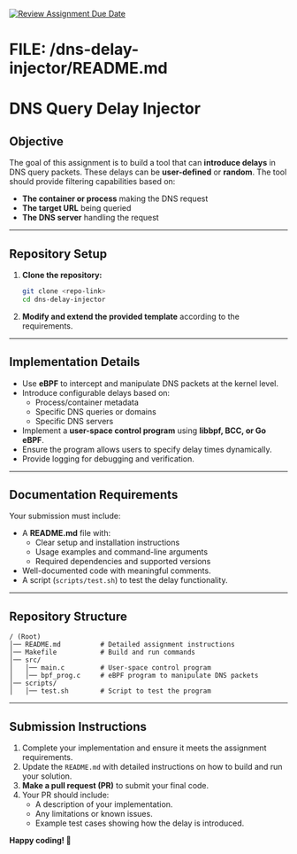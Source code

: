 [![Review Assignment Due Date](https://classroom.github.com/assets/deadline-readme-button-22041afd0340ce965d47ae6ef1cefeee28c7c493a6346c4f15d667ab976d596c.svg)](https://classroom.github.com/a/ZqxmoA06)
# FILE: /dns-delay-injector/README.md
# DNS Query Delay Injector

## **Objective**
The goal of this assignment is to build a tool that can **introduce delays** in DNS query packets. These delays can be **user-defined** or **random**. The tool should provide filtering capabilities based on:
- **The container or process** making the DNS request
- **The target URL** being queried
- **The DNS server** handling the request

---

## **Repository Setup**
1. **Clone the repository:**
   ```sh
   git clone <repo-link>
   cd dns-delay-injector
   ```
2. **Modify and extend the provided template** according to the requirements.

---

## **Implementation Details**
- Use **eBPF** to intercept and manipulate DNS packets at the kernel level.
- Introduce configurable delays based on:
  - Process/container metadata
  - Specific DNS queries or domains
  - Specific DNS servers
- Implement a **user-space control program** using **libbpf, BCC, or Go eBPF**.
- Ensure the program allows users to specify delay times dynamically.
- Provide logging for debugging and verification.

---

## **Documentation Requirements**
Your submission must include:
- A **README.md** file with:
  - Clear setup and installation instructions
  - Usage examples and command-line arguments
  - Required dependencies and supported versions
- Well-documented code with meaningful comments.
- A script (`scripts/test.sh`) to test the delay functionality.

---

## **Repository Structure**
```
/ (Root)
│── README.md          # Detailed assignment instructions
│── Makefile           # Build and run commands
│── src/
│   │── main.c         # User-space control program
│   │── bpf_prog.c     # eBPF program to manipulate DNS packets
│── scripts/
│   │── test.sh        # Script to test the program
```

---

## **Submission Instructions**
1. Complete your implementation and ensure it meets the assignment requirements.
2. Update the `README.md` with detailed instructions on how to build and run your solution.
3. **Make a pull request (PR)** to submit your final code.
4. Your PR should include:
   - A description of your implementation.
   - Any limitations or known issues.
   - Example test cases showing how the delay is introduced.

**Happy coding! 🚀**